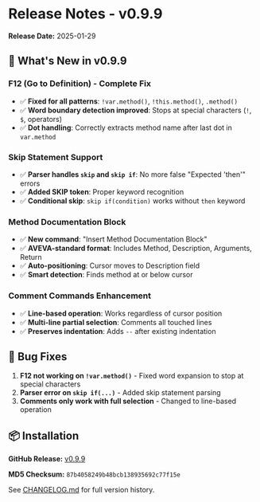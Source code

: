 # Release Notes - v0.9.9

**Release Date:** 2025-01-29

## 🎯 What's New in v0.9.9

### F12 (Go to Definition) - Complete Fix
- ✅ **Fixed for all patterns**: `!var.method()`, `!this.method()`, `.method()`
- ✅ **Word boundary detection improved**: Stops at special characters (`!`, `$`, operators)
- ✅ **Dot handling**: Correctly extracts method name after last dot in `var.method`

### Skip Statement Support
- ✅ **Parser handles `skip` and `skip if`**: No more false "Expected 'then'" errors
- ✅ **Added SKIP token**: Proper keyword recognition
- ✅ **Conditional skip**: `skip if(condition)` works without `then` keyword

### Method Documentation Block
- ✅ **New command**: "Insert Method Documentation Block"
- ✅ **AVEVA-standard format**: Includes Method, Description, Arguments, Return
- ✅ **Auto-positioning**: Cursor moves to Description field
- ✅ **Smart detection**: Finds method at or below cursor

### Comment Commands Enhancement
- ✅ **Line-based operation**: Works regardless of cursor position
- ✅ **Multi-line partial selection**: Comments all touched lines
- ✅ **Preserves indentation**: Adds `--` after existing indentation

## 🐛 Bug Fixes

1. **F12 not working on `!var.method()`** - Fixed word expansion to stop at special characters
2. **Parser error on `skip if(...)`** - Added skip statement parsing
3. **Comments only work with full selection** - Changed to line-based operation

## 📦 Installation

**GitHub Release:** [v0.9.9](https://github.com/mikhalchankasm/vscode-pml-aveva-e3d/releases/tag/v0.9.9)

**MD5 Checksum:** `87b4058249b48bcb138935692c77f15e`

See [CHANGELOG.md](CHANGELOG.md) for full version history.

